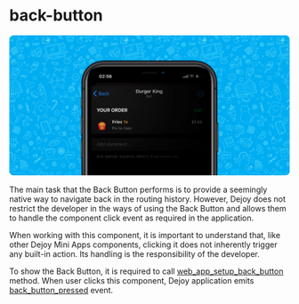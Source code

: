 # back-button

![back-button](./back-button.png)

The main task that the Back Button performs is to provide a seemingly native way to navigate back in the routing history. However, Dejoy does not restrict the developer in the ways of using the Back Button and allows them to handle the component click event as required in the application.

When working with this component, it is important to understand that, like other Dejoy Mini Apps components, clicking it does not inherently trigger any built-in action. Its handling is the responsibility of the developer.

To show the Back Button, it is required to call [web_app_setup_back_button](../apps-communication/methods.md#web_app_setup_back_button) method. When user clicks this component, Dejoy application emits [back_button_pressed](../apps-communication/events.md#back_button_pressed) event.